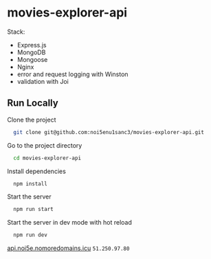 # movies-explorer-api

Stack:
- Express.js
- MongoDB
- Mongoose
- Nginx
- error and request logging with Winston
- validation with Joi

## Run Locally

Clone the project

```bash
  git clone git@github.com:noi5enu1sanc3/movies-explorer-api.git
```

Go to the project directory

```bash
  cd movies-explorer-api
```

Install dependencies

```bash
  npm install
```

Start the server

```bash
  npm run start
```
Start the server in dev mode with hot reload

```bash
  npm run dev
```

[api.noi5e.nomoredomains.icu](https://api.noi5e.nomoredomains.icu)
`51.250.97.80`
